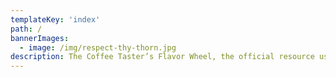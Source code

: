 ```yaml
---
templateKey: 'index'
path: /
bannerImages:
  - image: /img/respect-thy-thorn.jpg
description: The Coffee Taster’s Flavor Wheel, the official resource used by coffee tasters, has been revised for the first time this year.
---
```

